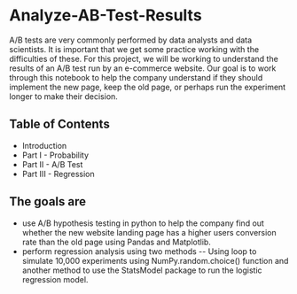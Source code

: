 # Analyze-AB-Test-Results
A/B tests are very commonly performed by data analysts and data scientists. It is important that we get some practice working with the difficulties of these. For this project, we will be working to understand the results of an A/B test run by an e-commerce website. Our goal is to work through this notebook to help the company understand if they should implement the new page, keep the old page, or perhaps run the experiment longer to make their decision.

## Table of Contents
- Introduction
- Part I - Probability
- Part II - A/B Test
- Part III - Regression

## The goals are
- use A/B hypothesis testing in python to help the company find out whether the new website landing page has a higher users conversion rate than the old page using Pandas and Matplotlib. 
- perform regression analysis using two methods -- Using loop to simulate 10,000 experiments using NumPy.random.choice() function and another method to use the StatsModel package to run the logistic regression model.
